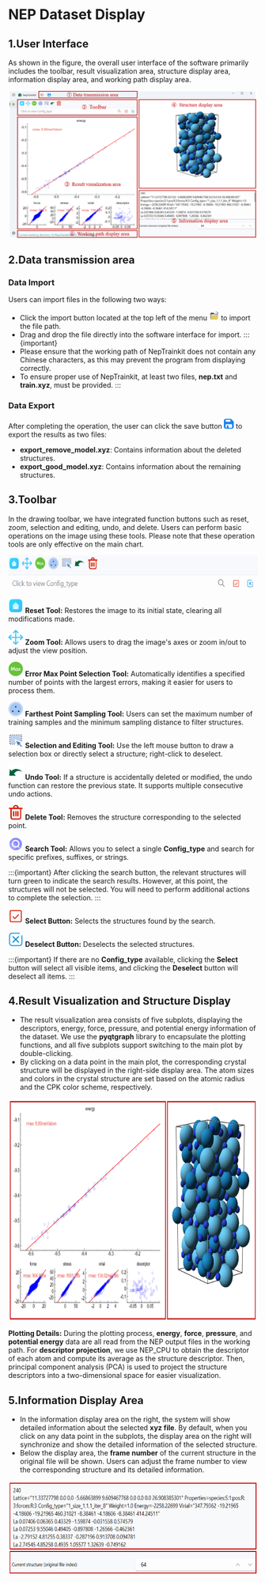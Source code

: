 # NEP Dataset Display



## 1.User Interface

As shown in the figure, the overall user interface of the software primarily includes the toolbar, result visualization area, structure display area, information display area, and working path display area.

![interface](../_static/image/interface.png)

## 2.Data transmission area

### Data Import

Users can import files in the following two ways:

- Click the import button located at the top left of the menu <img src="../_static/image/open.svg" alt="open" width='20' height='20' /> to import the file path.
- Drag and drop the file directly into the software interface for import.
:::{important}
- Please ensure that the working path of NepTrainkit does not contain any Chinese characters, as this may prevent the program from displaying correctly.
- To ensure proper use of NepTrainkit, at least two files, **nep.txt** and **train.xyz**, must be provided.
:::
### Data Export

After completing the operation, the user can click the save button <img alt="save" height="20" src="../_static/image/save.svg" width="20"/>
to export the results as two files:

- **export_remove_model.xyz**: Contains information about the deleted structures.
- **export_good_model.xyz**: Contains information about the remaining structures.

## 3.Toolbar

In the drawing toolbar, we have integrated function buttons such as reset, zoom, selection and editing, undo, and delete. Users can perform basic operations on the image using these tools. Please note that these operation tools are only effective on the main chart.

<img src="../_static/image/toolbar.png" alt="toolbar" width='600' height='70' />

<img src="../_static/image/init.svg" alt="init" width='30' height='30'  /> **Reset Tool:** Restores the image to its initial state, clearing all modifications made.

<img src="../_static/image/pan.svg" alt="pan" width='30' height='30' /> **Zoom Tool:** Allows users to drag the image's axes or zoom in/out to adjust the view position.

<img src="../_static/image/find_max.svg" alt="find_max" width='30' height='30' /> **Error Max Point Selection Tool:** Automatically identifies a specified number of points with the largest errors, making it easier for users to process them.

<img src="../_static/image/sparse.svg" alt="sparse" width='30' height='30' /> **Farthest Point Sampling Tool:** Users can set the maximum number of training samples and the minimum sampling distance to filter structures.

<img src="../_static/image/pen.svg" alt="pen" width='30' height='30' /> **Selection and Editing Tool:** Use the left mouse button to draw a selection box or directly select a structure; right-click to deselect.

<img src="../_static/image/revoke.svg" alt="revoke" width='30' height='30' /> **Undo Tool:** If a structure is accidentally deleted or modified, the undo function can restore the previous state. It supports multiple consecutive undo actions.

<img src="../_static/image/delete.svg" alt="delete" width='30' height='30' /> **Delete Tool:** Removes the structure corresponding to the selected point.

<img alt="search" height="30" src="../_static/image/search.svg" width="30"/> **Search Tool:** Allows you to select a single **Config_type** and search for specific prefixes, suffixes, or strings.


:::{important}
After clicking the search button, the relevant structures will turn green to indicate the search results. However, at this point, the structures will not be selected. You will need to perform additional actions to complete the selection.
:::

<img alt="select" height="30" src="../_static/image/check.svg" width="30"/> **Select Button:** Selects the structures found by the search.

<img alt="cancel" height="30" src="../_static/image/uncheck.svg" width="30"/> **Deselect Button:** Deselects the selected structures.

:::{important}
If there are no **Config_type** available, clicking the **Select** button will select all visible items, and clicking the **Deselect** button will deselect all items.
:::
## 4.Result Visualization and Structure Display

- The result visualization area consists of five subplots, displaying the descriptors, energy, force, pressure, and potential energy information of the dataset. We use the **pyqtgraph** library to encapsulate the plotting functions, and all five subplots support switching to the main plot by double-clicking.
- By clicking on a data point in the main plot, the corresponding crystal structure will be displayed in the right-side display area. The atom sizes and colors in the crystal structure are set based on the atomic radius and the CPK color scheme, respectively.

<img src="../_static/image/visualization.png" alt="visualization" width='810' height='450' />

**Plotting Details:** During the plotting process, **energy**, **force**, **pressure**, and **potential energy** data are all read from the NEP output files in the working path. For **descriptor projection**, we use NEP_CPU to obtain the descriptor of each atom and compute its average as the structure descriptor. Then, principal component analysis (PCA) is used to project the structure descriptors into a two-dimensional space for easier visualization.

## 5.Information Display Area

- In the information display area on the right, the system will show detailed information about the selected **xyz file**. By default, when you click on any data point in the subplots, the display area on the right will synchronize and show the detailed information of the selected structure.
- Below the display area, the **frame number** of the current structure in the original file will be shown. Users can adjust the frame number to view the corresponding structure and its detailed information.

<img src="../_static/image/information.png" alt="information" width='650' height='190' />